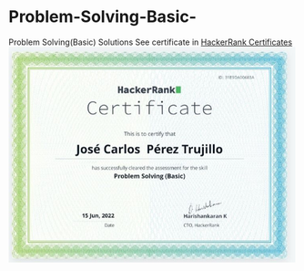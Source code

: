 # Problem-Solving-Basic-
Problem Solving(Basic) Solutions 
See certificate in [HackerRank Certificates](https://www.hackerrank.com/certificates/31e9da00683a)
![Certificate img](./Certificate.png)
